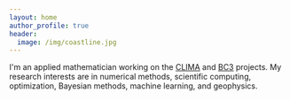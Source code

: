 ```yaml
---
layout: home
author_profile: true
header:
  image: /img/coastline.jpg
---
```


I'm an applied mathematician working on the [CLIMA] and [BC3] projects. My research interests are in numerical methods, scientific computing, optimization, Bayesian methods, machine learning, and geophysics.

[CLIMA]: https://clima.caltech.edu
[BC3]: https://climategrandchallenges.mit.edu/flagship-projects/bringing-computation-to-the-climate-challenge/
